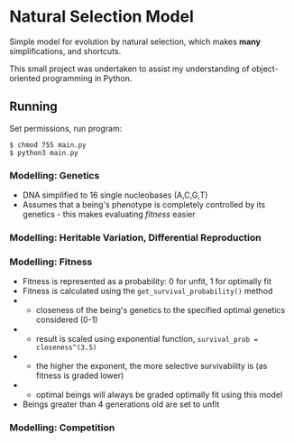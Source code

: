 # Natural Selection Model
Simple model for evolution by natural selection, which makes **many** simplifications, and shortcuts.

This small project was undertaken to assist my understanding of object-oriented programming in Python.

## Running
Set permissions, run program: 
```
$ chmod 755 main.py
$ python3 main.py
```

### Modelling: Genetics
* DNA simplified to 16 single nucleobases (A,C,G,T)
* Assumes that a being's phenotype is completely controlled by its genetics - this makes evaluating *fitness* easier

### Modelling: Heritable Variation, Differential Reproduction

### Modelling: Fitness
* Fitness is represented as a probability: 0 for unfit, 1 for optimally fit
* Fitness is calculated using the `get_survival_probability()` method
* * closeness of the being's genetics to the specified optimal genetics considered (0-1)
* * result is scaled using exponential function, `survival_prob = closeness^(3.5)`
* * the higher the exponent, the more selective survivability is (as fitness is graded lower)
* * optimal beings will always be graded optimally fit using this model
* Beings greater than 4 generations old are set to unfit

### Modelling: Competition
